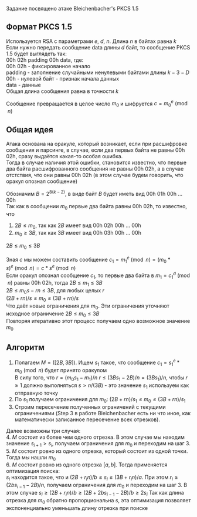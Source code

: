 Задание посвящено атаке Bleichenbacher's PKCS 1.5  

## Формат PKCS 1.5   
Используется RSA с параметрами $e$, $d$, $n$. Длина $n$ в байтах равна $k$   
Если нужно передать сообщение data длины $d$ байт, то сообщение PKCS 1.5 будет выглядеть так:  
00h 02h padding 00h data, где:  
00h 02h  - фиксированное начало  
padding - заполнение случайными ненулевыми байтами длины $k - 3 - D$  
00h - нулевой байт - признак начала данных  
data - данные  
Общая длина сообщения равна в точности $k$

Сообщение превращается в целое число $m_0$ и шифруется $c = m_0^e \pmod n$


## Общая идея  
Атака основана на оракуле, который возникает, если при расшифровке сообщения и парсинге, в случае, если два первых байта не равны 00h 02h, сразу выдаётся какая-то особая ошибка.  
Тогда в случае наличия этой ошибки, становится известно, что первые два байта расшифрованного сообщения не равны 00h 02h, а в случае отстствия, что они равны 00h 02h (в этом случае будем говорить, что оракул опознал сообщение)


Обозначим $B = 2^{8(k-2)}$,  в виде байт $B$ будет иметь вид 00h 01h 00h ... 00h  
Так как в сообщении $m_0$ первые два байта равны 00h 02h, то известно, что
1. $2B \le m_0$, так как $2B$ имеет вид 00h 02h 00h ... 00h
2. $m_0 \ge 3B$, так как $3B$ имеет вид 00h 03h 00h ... 00h 

$2B \le m_0 \le 3B$  

Зная $c$ мы можем составить сообщение $c_1 = m_1^e \pmod n = (m_0 * s)^e \pmod n = c * s^e \pmod n$  
Если оракул опознал сообщение $c_1$, то первые два байта в $m_1 = c_1 ^ d \pmod n$ равны 00h 02h, тогда
$2B \le m_1 \le 3B$  
$2B \le m_0s - rn \le 3B$, для любых целых $r$  
$(2B + rn) / s \le m_0 \le (3B + rn) / s$  
Что даёт новые ограничения для $m_0$. Эти ограничения уточняют исходное ограничение $2B \le m_0 \le 3B$  
Повторяя итеративно этот процесс получаем одно возможное значение $m_0$  


## Алгоритм
1. Полагаем $M = ([2B, 3B])$. Ищем $s_1$ такое, что сообщение $c_1 = s_1^e * m_0 \pmod n$  будет принято оракулом    
В силу того, что $r = (m_0s_1 - m_1) / n$   $r \le (3Bs_1 - 2B) / n = (3Bs_1) / n$, чтобы $r \ge 1$ должно выполняться $s > n / (3B)$ -  это значение $s_1$ используем как отправную точку
2. По $s_1$ получаем ограничения для $m_0$: $(2B + rn) / s_1 \le m_0 \le (3B + rn) / s_1$  
3. Строим пересечение полученных ограничений с текущими ограничениями  (Step 3 в работе Bleichenbacher есть ни что иное, как математически записанное пересечение всех отрезков).

Далее возможны три случая:  
4. $M$ состоит из более чем одного отрезка. В этом случае мы находим значение $s_{i + 1} > s_i$, получаем ограничения для $m_0$ и переходим на шаг 3.  
5. $M$ состоит ровно из одного отрезка, который состоит из одной точки. Тогда мы нашли $m_0$  
6. $M$ состоит ровно из одного отрезка $[a, b]$. Тогда применяется оптимизация поиска:  
$s_i$ находится такое, что и $(2B + r_in) / b \le s_i \le (3B + r_in) / a$. При этом $r_i \ge (2bs_{i - 1} - 2B) / n$, получаем ограничения для $m_0$ и переходим на шаг 3. В этом случае $s_i \ge (2B + r_in) / b \ge (2B + 2bs_{i-1} - 2B) / b \ge 2s_i$  Так как длина отрезка для $m_0$ обратно пропорциональна $s$, эта оптимизация позволяет экспоненциально уменьшать длину отрезка при поиске




















